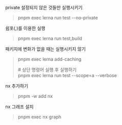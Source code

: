 private 설정되지 않은 것들만 실행시키기

> pnpm exec lerna run test --no-private

쉼포(,)를 이용한 실행

> pnpm exec lerna run test,build

패키지에 변화가 없을 때는 실행시키지 않기

> pnpm exec lerna add-caching
>
> \# 상단 명령어 실행 후 실행하기  
> pnpm exec lerna run test --scope=a --verbose

nx 추가하기

> pnpm -w add nx

nx 그래프 설치

> pnpm exec nx graph
